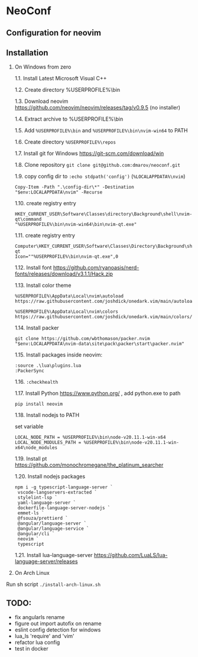 # NeoConf

## Configuration for neovim


## Installation

1. On Windows from zero

    1.1. Install Latest Microsoft Visual C++

    1.2. Create directory %USERPROFILE%\bin

    1.3. Download neovim https://github.com/neovim/neovim/releases/tag/v0.9.5 (no installer)

    1.4. Extract archive to %USERPROFILE%\bin

    1.5. Add `%USERPROFILE%\bin` and `%USERPROFILE%\bin\nvim-win64` to PATH

    1.6. Create directory `%USERPROFILE%\repos`

    1.7. Install git for Windows https://git-scm.com/download/win

    1.8. Clone repository `git clone git@github.com:dmarov/neoconf.git`

    1.9. copy config dir to `:echo stdpath('config')` (`%LOCALAPPDATA%\nvim`)
    ```
    Copy-Item -Path ".\config-dir\*" -Destination "$env:LOCALAPPDATA\nvim" -Recurse
    ```

    1.10. create registry entry
    ```
    HKEY_CURRENT_USER\Software\Classes\directory\Background\shell\nvim-qt\command
    "%USERPROFILE%\bin\nvim-win64\bin\nvim-qt.exe"
    ```

    1.11. create registry entry
    ```
    Computer\HKEY_CURRENT_USER\Software\Classes\Directory\Background\shell\nvim-qt
    Icon=""%USERPROFILE%\bin\nvim-qt.exe",0
    ```

    1.12. Install font https://github.com/ryanoasis/nerd-fonts/releases/download/v3.1.1/Hack.zip

    1.13. Install color theme

    ```
    %USERPROFILE%\AppData\Local\nvim\autoload
    https://raw.githubusercontent.com/joshdick/onedark.vim/main/autoload/onedark.vim

    %USERPROFILE%\AppData\Local\nvim\colors
    https://raw.githubusercontent.com/joshdick/onedark.vim/main/colors/onedark.vim
    ```

    1.14. Install packer
    ```
    git clone https://github.com/wbthomason/packer.nvim "$env:LOCALAPPDATA\nvim-data\site\pack\packer\start\packer.nvim"
    ```


    1.15. Install packages inside neovim:
    ```
    :source .\lua\plugins.lua
    :PackerSync
    ```

    1.16. `:checkhealth`

    1.17. Install Python https://www.python.org/ , add python.exe to path
    ```
    pip install neovim
    ```

    1.18. Install nodejs to PATH

    set variable
    ```
    LOCAL_NODE_PATH = %USERPROFILE%\bin\node-v20.11.1-win-x64
    LOCAL_NODE_MODULES_PATH = %USERPROFILE%\bin\node-v20.11.1-win-x64\node_modules
    ```

    1.19.
    Install pt https://github.com/monochromegane/the_platinum_searcher


    1.20. Install nodejs packages
    ```
    npm i -g typescript-language-server `
     vscode-langservers-extracted `
     stylelint-lsp `
     yaml-language-server `
     dockerfile-language-server-nodejs `
     emmet-ls `
     @fsouza/prettierd `
     @angular/language-server `
     @angular/language-service `
     @angular/cli `
     neovim `
     typescript
    ```

    1.21. Install lua-language-server https://github.com/LuaLS/lua-language-server/releases 

2. On Arch Linux

Run sh script `./install-arch-linux.sh`

## TODO:
- fix angularls rename
- figure out import autofix on rename
- eslint config detection for windows
- lua_ls 'require' and 'vim'
- refactor lua config
- test in docker
